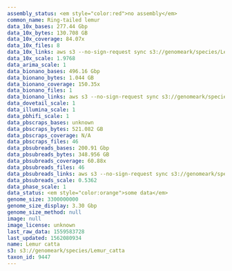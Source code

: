 ```yaml
---
assembly_status: <em style="color:red">no assembly</em>
common_name: Ring-tailed lemur
data_10x_bases: 277.44 Gbp
data_10x_bytes: 130.708 GB
data_10x_coverage: 84.07x
data_10x_files: 8
data_10x_links: aws s3 --no-sign-request sync s3://genomeark/species/Lemur_catta/mLemCat1/genomic_data/10x/ .<br>
data_10x_scale: 1.9768
data_arima_scale: 1
data_bionano_bases: 496.16 Gbp
data_bionano_bytes: 1.044 GB
data_bionano_coverage: 150.35x
data_bionano_files: 1
data_bionano_links: aws s3 --no-sign-request sync s3://genomeark/species/Lemur_catta/mLemCat1/genomic_data/bionano/ .<br>
data_dovetail_scale: 1
data_illumina_scale: 1
data_pbhifi_scale: 1
data_pbscraps_bases: unknown
data_pbscraps_bytes: 521.082 GB
data_pbscraps_coverage: N/A
data_pbscraps_files: 46
data_pbsubreads_bases: 200.91 Gbp
data_pbsubreads_bytes: 348.956 GB
data_pbsubreads_coverage: 60.88x
data_pbsubreads_files: 46
data_pbsubreads_links: aws s3 --no-sign-request sync s3://genomeark/species/Lemur_catta/mLemCat1/genomic_data/pacbio/ . --exclude "*scraps.bam* --exclude "*ccs.bam*"<br>
data_pbsubreads_scale: 0.5362
data_phase_scale: 1
data_status: <em style="color:orange">some data</em>
genome_size: 3300000000
genome_size_display: 3.30 Gbp
genome_size_method: null
image: null
image_license: unknown
last_raw_data: 1559583728
last_updated: 1562080934
name: Lemur catta
s3: s3://genomeark/species/Lemur_catta
taxon_id: 9447
---
```

